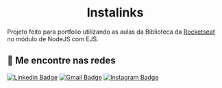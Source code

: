 <h1 align="center"> Instalinks </h1>

Projeto feito para portfolio utilizando as aulas da Biblioteca da [Rocketseat](https://biblioteca.rocketseat.com.br) no módulo de NodeJS com EJS.
<!--
<p align="center">
  <img src=".github/preview.png" alt="Demonstração do projeto" width="100%" />
</p>
-->
<!-- 
## 🖥️ Projeto
-->
<!--
Esse é um projeto Web Responsivo de uma cápsula do tempo para exibir memórias em uma linha do tempo. Você pode acessar esse projeto através [desse link](jonasborges93.github.io/nlw-spacetime-explorer/).
-->
<!--
## 🚀 Tecnologias
-->
<!--
Esse projeto foi desenvolvido durante o NLW-Spacetime da [Rocketseat](https://www.rocketseat.com.br/) com as seguintes tecnologias:
-->
<!--
![HTML](https://img.shields.io/badge/-HTML-05122A?style=flat&logo=HTML5)&nbsp;
![CSS](https://img.shields.io/badge/-CSS-05122A?style=flat&logo=CSS3&logoColor=1572B6)&nbsp;
![Figma](https://img.shields.io/badge/-Figma-05122A?style=flat&logo=figma)&nbsp;
![Git](https://img.shields.io/badge/-Git-05122A?style=flat&logo=git)&nbsp;
![Github](https://img.shields.io/badge/-Github-05122A?style=flat&logo=github)&nbsp;
-->

## 💬 Me encontre nas redes

[![Linkedin Badge](https://img.shields.io/badge/-Linkedin-blue?style=flat-square&logo=Linkedin&logoColor=white&link=https://www.linkedin.com/in/jonasborges93/)](https://www.linkedin.com/in/jonasborges93/)
[![Gmail Badge](https://img.shields.io/badge/-jonas.bgs93@gmail.com-c14438?style=flat-square&logo=Gmail&logoColor=white&link=mailto:jonas.bgs93@gmail.com)](mailto:jonas.bgs93@gmail.com)
[![Instagram Badge](https://img.shields.io/badge/-Instagram-purple?style=flat-square&logo=Instagram&logoColor=white&link=https://www.instagram.com/jonas.borges93/)](https://www.instagram.com/jonas.borges93/)